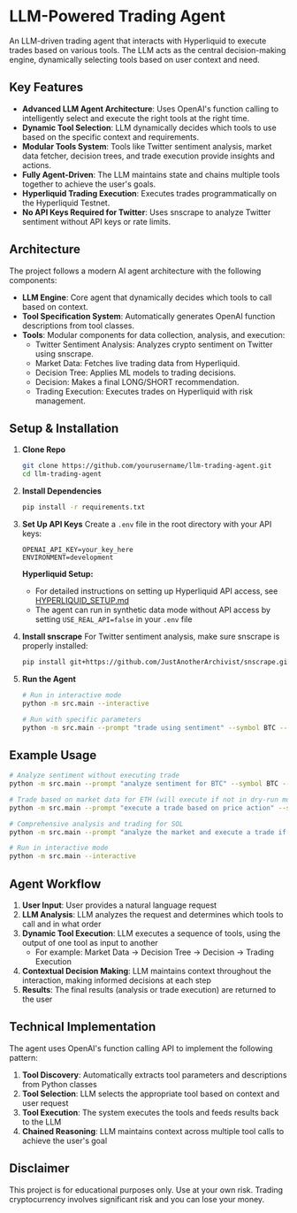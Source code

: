# LLM-Powered Trading Agent

An LLM-driven trading agent that interacts with Hyperliquid to execute trades based on various tools. The LLM acts as the central decision-making engine, dynamically selecting tools based on user context and need.

## Key Features

- **Advanced LLM Agent Architecture**: Uses OpenAI's function calling to intelligently select and execute the right tools at the right time.
- **Dynamic Tool Selection**: LLM dynamically decides which tools to use based on the specific context and requirements.
- **Modular Tools System**: Tools like Twitter sentiment analysis, market data fetcher, decision trees, and trade execution provide insights and actions.
- **Fully Agent-Driven**: The LLM maintains state and chains multiple tools together to achieve the user's goals.
- **Hyperliquid Trading Execution**: Executes trades programmatically on the Hyperliquid Testnet.
- **No API Keys Required for Twitter**: Uses snscrape to analyze Twitter sentiment without API keys or rate limits.

## Architecture

The project follows a modern AI agent architecture with the following components:

- **LLM Engine**: Core agent that dynamically decides which tools to call based on context.
- **Tool Specification System**: Automatically generates OpenAI function descriptions from tool classes.
- **Tools**: Modular components for data collection, analysis, and execution:
  - Twitter Sentiment Analysis: Analyzes crypto sentiment on Twitter using snscrape.
  - Market Data: Fetches live trading data from Hyperliquid.
  - Decision Tree: Applies ML models to trading decisions.
  - Decision: Makes a final LONG/SHORT recommendation.
  - Trading Execution: Executes trades on Hyperliquid with risk management.

## Setup & Installation

1. **Clone Repo**
   ```bash
   git clone https://github.com/yourusername/llm-trading-agent.git
   cd llm-trading-agent
   ```

2. **Install Dependencies**
   ```bash
   pip install -r requirements.txt
   ```

3. **Set Up API Keys**
   Create a `.env` file in the root directory with your API keys:
   ```
   OPENAI_API_KEY=your_key_here
   ENVIRONMENT=development
   ```

   **Hyperliquid Setup:**
   - For detailed instructions on setting up Hyperliquid API access, see [HYPERLIQUID_SETUP.md](HYPERLIQUID_SETUP.md)
   - The agent can run in synthetic data mode without API access by setting `USE_REAL_API=false` in your `.env` file

4. **Install snscrape**
   For Twitter sentiment analysis, make sure snscrape is properly installed:
   ```bash
   pip install git+https://github.com/JustAnotherArchivist/snscrape.git
   ```

5. **Run the Agent**
   ```bash
   # Run in interactive mode
   python -m src.main --interactive
   
   # Run with specific parameters
   python -m src.main --prompt "trade using sentiment" --symbol BTC --dry-run
   ```

## Example Usage

```bash
# Analyze sentiment without executing trade
python -m src.main --prompt "analyze sentiment for BTC" --symbol BTC --dry-run

# Trade based on market data for ETH (will execute if not in dry-run mode)
python -m src.main --prompt "execute a trade based on price action" --symbol ETH --dry-run

# Comprehensive analysis and trading for SOL
python -m src.main --prompt "analyze the market and execute a trade if conditions are favorable" --symbol SOL --dry-run

# Run in interactive mode
python -m src.main --interactive
```

## Agent Workflow

1. **User Input**: User provides a natural language request
2. **LLM Analysis**: LLM analyzes the request and determines which tools to call and in what order
3. **Dynamic Tool Execution**: LLM executes a sequence of tools, using the output of one tool as input to another
   - For example: Market Data → Decision Tree → Decision → Trading Execution
4. **Contextual Decision Making**: LLM maintains context throughout the interaction, making informed decisions at each step
5. **Results**: The final results (analysis or trade execution) are returned to the user

## Technical Implementation

The agent uses OpenAI's function calling API to implement the following pattern:

1. **Tool Discovery**: Automatically extracts tool parameters and descriptions from Python classes
2. **Tool Selection**: LLM selects the appropriate tool based on context and user request
3. **Tool Execution**: The system executes the tools and feeds results back to the LLM
4. **Chained Reasoning**: LLM maintains context across multiple tool calls to achieve the user's goal

## Disclaimer

This project is for educational purposes only. Use at your own risk. Trading cryptocurrency involves significant risk and you can lose your money. 